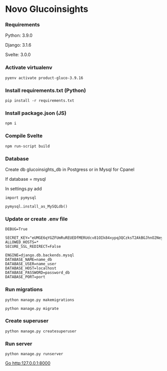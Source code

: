 # Novo Glucoinsights

### Requirements

Python: 3.9.0

Django: 3.1.6

Svelte: 3.0.0

### Activate virtualenv

    pyenv activate product-gluco-3.9.16

### Install requirements.txt (Python)

    pip install -r requirements.txt

### Install package.json (JS)

    npm i

### Compile Svelte

    npm run-script build

### Database

Create db glucoinsights_db in Postgress or in Mysql for Cpanel

If database = mysql

In settings.py add

    import pymysql

    pymysql.install_as_MySQLdb()


### Update or create .env file

    DEBUG=True

    SECRET_KEY="eUMGE6qYGZFUmRuREUEDfMERUdcv81OIk84xypq3QCzksT2AkBGJhnO2NeyUyRYv"
    ALLOWED_HOSTS=*
    SECURE_SSL_REDIRECT=False

    ENGINE=django.db.backends.mysql
    DATABASE_NAME=name_db
    DATABASE_USER=name_user
    DATABASE_HOST=localhost
    DATABASE_PASSWORD=password_db
    DATABASE_PORT=port

### Run migrations

    python manage.py makemigrations

    python manage.py migrate

### Create superuser

    python manage.py createsuperuser

### Run server

    python manage.py runserver

[Go http:127.0.0.1:8000](http://127.0.0.1)